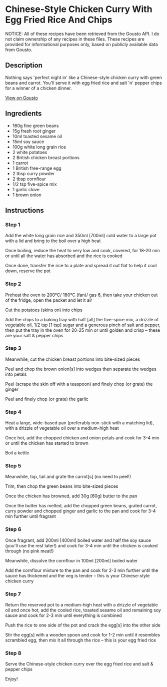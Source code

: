 # Chinese-Style Chicken Curry With Egg Fried Rice And Chips

NOTICE: All of these recipes have been retrieved from the Gousto API. I do not claim ownership of any recipes in these files. These recipes are provided for informational purposes only, based on publicly available data from Gousto.

## Description

Nothing says 'perfect night in' like a Chinese-style chicken curry with green beans and carrot. You'll serve it with egg fried rice and salt 'n' pepper chips for a winner of a chicken dinner. 

[View on Gousto](https://www.gousto.co.uk/recipes/cookbook/chinese-chicken-curry-egg-fried-rice-chips)

## Ingredients

- 160g fine green beans
- 15g fresh root ginger
- 10ml toasted sesame oil
- 15ml soy sauce
- 100g white long grain rice
- 2 white potatoes
- 2 British chicken breast portions
- 1 carrot
- 1 British free-range egg
- 2 tbsp curry powder
- 2 tbsp cornflour
- 1/2 tsp five-spice mix
- 1 garlic clove
- 1 brown onion

## Instructions


### Step 1

Add the white long grain rice and 350ml<span class="text-danger"> [700ml]</span> cold water to a large pot with a lid and bring to the boil over a high heat

Once boiling, reduce the heat to very low and cook, covered, for 18-20 min or until all the water has absorbed and the rice is cooked

Once done, transfer the rice to a plate and spread it out flat to help it cool down, reserve the pot


### Step 2

Preheat the oven to 200°C/ 180°C (fan)/ gas 6, then take your chicken out of the fridge, open the packet and let it air

Cut the potatoes (skins on) into chips

Add the chips to a baking tray with half <span class="text-danger">[all]</span> the five-spice mix, a drizzle of vegetable oil, 1/2 tsp <span class="text-danger">[1 tsp]</span> sugar and a generous pinch of salt and pepper, then put the tray in the oven for 20-25 min or until golden and crisp – these are your salt & pepper chips


### Step 3

Meanwhile, cut the chicken breast portions into bite-sized pieces

Peel and chop the brown onion<span class="text-danger">[s]</span> into wedges then separate the wedges into petals

Peel (scrape the skin off with a teaspoon) and finely chop (or grate) the ginger

Peel and finely chop (or grate) the garlic


### Step 4

Heat a large, wide-based pan (preferably non-stick with a matching lid), with a drizzle of vegetable oil over a medium-high heat

Once hot, add the chopped chicken and onion petals and cook for 3-4 min or until the chicken has started to brown

Boil a kettle


### Step 5

Meanwhile, top, tail and grate the carrot<span class="text-danger">[s] </span>(no need to peel!)

Trim, then chop the green beans into bite-sized pieces

Once the chicken has browned, add 30g <span class="text-danger">[60g]</span> butter to the pan

Once the butter has melted, add the chopped green beans, grated carrot, curry powder and chopped ginger and garlic to the pan and cook for 3-4 min further until fragrant


### Step 6

Once fragrant, add 200ml <span class="text-danger">[400ml] </span>boiled water and half the soy sauce (you'll use the rest later!) and cook for 3-4 min until the chicken is cooked through (no pink meat!)

Meanwhile, dissolve the cornflour in 100ml <span class="text-danger">[200ml]</span> boiled water

Add the cornflour mixture to the pan and cook for 2-3 min further until the sauce has thickened and the veg is tender – this is your Chinese-style chicken curry


### Step 7

Return the reserved pot to a medium-high heat with a drizzle of vegetable oil and once hot, add the cooled rice, toasted sesame oil and remaining soy sauce and cook for 2-3 min until everything is combined

Push the rice to one side of the pot and crack the egg<span class="text-danger">[s] </span>into the other side

Stir the egg<span class="text-danger">[s]</span> with a wooden spoon and cook for 1-2 min until it resembles scrambled egg, then mix it all through the rice – this is your egg fried rice

### Step 8

Serve the Chinese-style chicken curry over the egg fried rice and salt & pepper chips

Enjoy!

